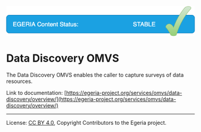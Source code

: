 <!-- SPDX-License-Identifier: CC-BY-4.0 -->
<!-- Copyright Contributors to the Egeria project. -->

![Stable](../../../images/egeria-content-status-released.png#pagewidth)

# Data Discovery OMVS 

The Data Discovery OMVS enables the caller to capture surveys of data resources.

Link to documentation: [https://egeria-project.org/services/omvs/data-discovery/overview/](https://egeria-project.org/services/omvs/data-discovery/overview/)

----
License: [CC BY 4.0](https://creativecommons.org/licenses/by/4.0/),
Copyright Contributors to the Egeria project.